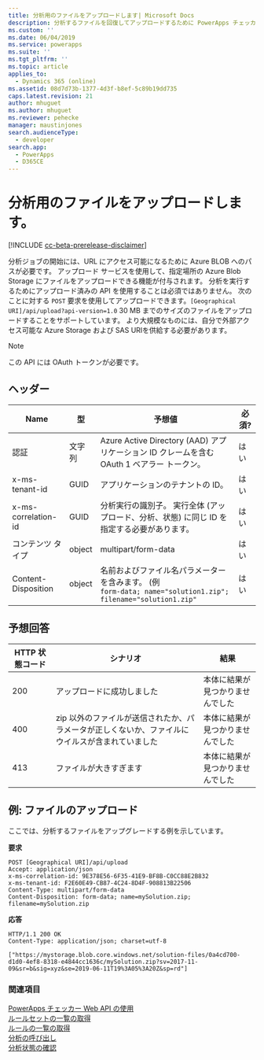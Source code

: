 ```yaml
---
title: 分析用のファイルをアップロードします| Microsoft Docs
description: 分析するファイルを回復してアップロードするために PowerApps チェッカー Web API を使用して POST 要求の形成方法を読みます。
ms.custom: ''
ms.date: 06/04/2019
ms.service: powerapps
ms.suite: ''
ms.tgt_pltfrm: ''
ms.topic: article
applies_to:
  - Dynamics 365 (online)
ms.assetid: 08d7d73b-1377-4d3f-b8ef-5c89b19dd735
caps.latest.revision: 21
author: mhuguet
ms.author: mhuguet
ms.reviewer: pehecke
manager: maustinjones
search.audienceType:
  - developer
search.app:
  - PowerApps
  - D365CE
---
```


# <a name="upload-a-file-for-analysis"></a>分析用のファイルをアップロードします。

[!INCLUDE [cc-beta-prerelease-disclaimer](../../../../includes/cc-beta-prerelease-disclaimer.md)]

分析ジョブの開始には、URL にアクセス可能になるために Azure BLOB へのパスが必要です。 アップロード サービスを使用して、指定場所の Azure Blob Storage にファイルをアップロードできる機能が付与されます。 分析を実行するためにアップロード済みの API を使用することは必須ではありません。 次のことに対する `POST` 要求を使用してアップロードできます。`[Geographical URI]/api/upload?api-version=1.0` 30 MB までのサイズのファイルをアップロードすることをサポートしています。 より大規模なものには、自分で外部アクセス可能な Azure Storage および SAS URIを供給する必要があります。

> [!NOTE]
>  この API には OAuth トークンが必要です。

<a name="bkmk_headers"></a>

## <a name="headers"></a>ヘッダー

|Name|型|予想値|必須?|
|---|---|---|---|
|認証|文字列|Azure Active Directory (AAD) アプリケーション ID クレームを含む OAuth 1 ベアラー トークン。|はい|
|x-ms-tenant-id|GUID|アプリケーションのテナントの ID。|はい|
|x-ms-correlation-id|GUID|分析実行の識別子。 実行全体 (アップロード、分析、状態) に同じ ID を指定する必要があります。|はい|
|コンテンツ タイプ|object|multipart/form-data|はい|
|Content-Disposition|object|名前およびファイル名パラメーターを含みます。 (例<br />`form-data; name="solution1.zip"; filename="solution1.zip"`|はい|

<a name="bkmk_responses"></a>

## <a name="expected-responses"></a>予想回答

|HTTP 状態コード|シナリオ|結果|
|---|---|---|
|200|アップロードに成功しました|本体に結果が見つかりませんでした|
|400|zip 以外のファイルが送信されたか、パラメータが正しくないか、ファイルにウイルスが含まれていました|本体に結果が見つかりませんでした|
|413|ファイルが大きすぎます|本体に結果が見つかりませんでした|

<a name="bkmk_upload"></a>

## <a name="example-upload-a-file"></a>例: ファイルのアップロード

ここでは、分析するファイルをアップグレードする例を示しています。

**要求**

```http
POST [Geographical URI]/api/upload
Accept: application/json
x-ms-correlation-id: 9E378E56-6F35-41E9-BF8B-C0CC88E2B832
x-ms-tenant-id: F2E60E49-CB87-4C24-8D4F-908813B22506
Content-Type: multipart/form-data
Content-Disposition: form-data; name=mySolution.zip; filename=mySolution.zip
```

**応答**

```http
HTTP/1.1 200 OK
Content-Type: application/json; charset=utf-8

["https://mystorage.blob.core.windows.net/solution-files/0a4cd700-d1d0-4ef8-8318-e4844cc1636c/mySolution.zip?sv=2017-11-09&sr=b&sig=xyz&se=2019-06-11T19%3A05%3A20Z&sp=rd"]
```

### <a name="see-also"></a>関連項目

[PowerApps チェッカー Web API の使用](overview.md)<br />
[ルールセットの一覧の取得](retrieve-rulesets.md)<br />
[ルールの一覧の取得](retrieve-rules.md)<br />
[分析の呼び出し](analyze.md)<br />
[分析状態の確認](check-status.md)<br />